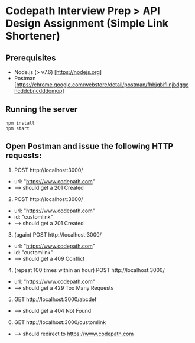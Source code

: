 # Codepath Interview Prep > API Design Assignment (Simple Link Shortener)

## Prerequisites
* Node.js (> v7.6) [https://nodejs.org]
* Postman [https://chrome.google.com/webstore/detail/postman/fhbjgbiflinjbdggehcddcbncdddomop]

## Running the server
```
npm install
npm start
```

## Open Postman and issue the following HTTP requests:
1. POST http://localhost:3000/
  - url: "https://www.codepath.com"
  - --> should get a 201 Created
2. POST http://localhost:3000/
  - url: "https://www.codepath.com"
  - id: "customlink"
  - --> should get a 201 Created
3. (again) POST http://localhost:3000/
  - url: "https://www.codepath.com"
  - id: "customlink"
  - --> should get a 409 Conflict
4. (repeat 100 times within an hour) POST http://localhost:3000/
  - url: "https://www.codepath.com"
  - --> should get a 429 Too Many Requests
5. GET http://localhost:3000/abcdef
  - --> should get a 404 Not Found
6. GET http://localhost:3000/customlink
  - --> should redirect to https://www.codepath.com
